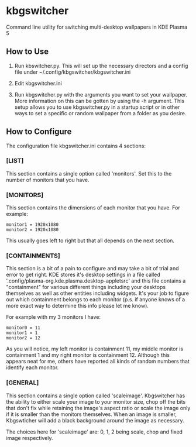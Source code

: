# kbgswitcher
Command line utility for switching multi-desktop wallpapers in KDE Plasma 5


## How to Use

1. Run kbswitcher.py. This will set up the necessary directors and a config file under ~/.config/kbgswitcher/kbgswitcher.ini

2. Edit kbgswitcher.ini

3. Run kbgswitcher.py with the arguments you want to set your wallpaper. More information on this can be gotten by using the -h argument. This setup allows you to use kbgswitcher.py in a startup script or in other ways to set a specific or random wallpaper from a folder as you desire.

## How to Configure

The configuration file kbgswitcher.ini contains 4 sections:

### [LIST]
This section contains a single option called 'monitors'. Set this to the number of monitors that you have.

### [MONITORS]
This section contains the dimensions of each monitor that you have. For example:

```monitor0 = 1920x1080
monitor1 = 1920x1080
monitor2 = 1920x1080
```

This usually goes left to right but that all depends on the next section.

### [CONTAINMENTS]
This section is a bit of a pain to configure and may take a bit of trial and error to get right. KDE stores it's desktop settings in a file called '.config/plasma-org.kde.plasma.desktop-appletsrc' and this file contains a "containment" for various different things including your desktops themselves as well as other entities including widgets. It's your job to figure out which containment belongs to each monitor (p.s. if anyone knows of a more exact way to determine this info please let me know).

For example with my 3 monitors I have:

 ```[CONTAINMENTS]
 monitor0 = 11
 monitor1 = 1
 monitor2 = 12
```
 
As you will notice, my left monitor is containment 11, my middle monitor is containment 1 and my right monitor is containment 12. Although this appears neat for me, others have reported all kinds of random numbers that identify each monitor.


### [GENERAL]
This section contains a single option called 'scaleimage'. Kbgswitcher has the ability to either scale your image to your monitor size, chop off the bits that don't fix while retaining the image's aspect ratio or scale the image only if it is smaller than the monitors themselves. When an image is smaller, Kbgswticher will add a black background around the image as necessary.

The choices here for 'scaleimage' are: 0, 1, 2 being scale, chop and fixed image respectively. 


